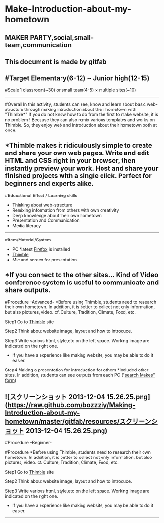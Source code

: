 # Make-Introduction-about-my-hometown
## MAKER PARTY,social,small-team,communication
This document is made by [gitfab](http://gitfab.org)
---
#Target
Elementary(6-12) ~ Junior high(12-15)
---
#Scale
1 classroom(~30) or small team(4-5) × multiple sites(~10)

---
#Overall
In this activity, students can see, know and learn about basic web-structure through making introduction about their hometown with "Thimble*"
If you do not know how to do from the first to make website, it is no problem !
Because they can also remix various templates and works on Thimble.
So, they enjoy web and introduction about their hometown both at once.



*Thimble makes it ridiculously simple to create and share your own web pages. Write and edit HTML and CSS right in your browser, then instantly preview your work. Host and share your finished projects with a single click. Perfect for beginners and experts alike.
---
#Educational Effect / Learning skills
* Thinking about web-structure
* Remixing information from others with own creativity
* Deep knowledge about their own hometown
* Presentation and Communication
* Media literacy

---
#Item/Material/System
* PC *latest [Firefox](http://www.mozilla.jp/firefox/) is installed
* [Thimble](https://thimble.webmaker.org/en-US)
* Mic and screen for presentation

*If you connect to the other sites...
Kind of Video conference system is useful to communicate and share outputs.
---
#Procedure -Advanced-
*Before using Thimble, students need to research their own hometown. 
In addition, it is better to collect not only information, but also pictures, video. 
cf. Culture, Tradition, Climate, Food, etc.


Step1
Go to [Thimble](https://thimble.webmaker.org/en-US) site

Step2
Think about website image, layout and how to introduce.

Step3
Write various html, style,etc on the left space.
Working image are indicated on the right one.
* If you have a experience like making website, you may be able to do it easier.

Step4
Making a presentation for introduction for others  *included other sites.
In addition, students can see outputs from each PC ("[search Makes" form](https://webmaker.org/en-US/tools))


 




![スクリーンショット 2013-12-04 15.26.25.png](https://raw.github.com/bozzziy/Making-Introduction-about-my-hometown/master/gitfab/resources/スクリーンショット 2013-12-04 15.26.25.png)
---
#Procedure -Beginner-

\#Procedure
*Before using Thimble, students need to research their own hometown. 
In addition, it is better to collect not only information, but also pictures, video. 
cf. Culture, Tradition, Climate, Food, etc.

Step1
Go to [Thimble](https://thimble.webmaker.org/en-US) site

Step2
Think about website image, layout and how to introduce.

Step3
Write various html, style,etc on the left space.
Working image are indicated on the right one.
* If you have a experience like making website, you may be able to do it easier.


---

